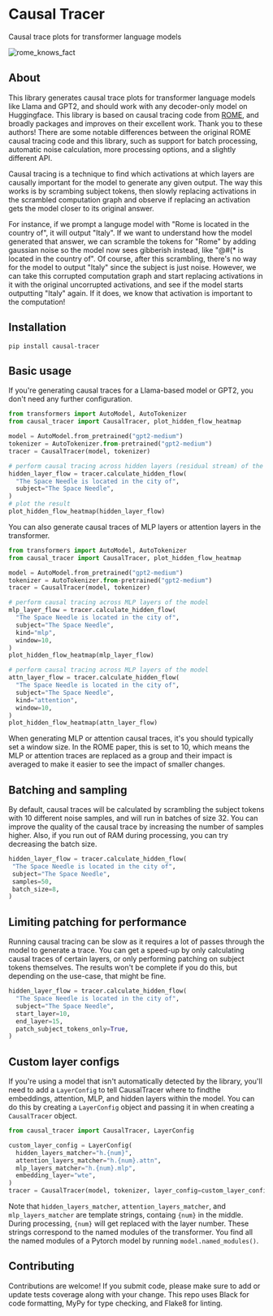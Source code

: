 # Causal Tracer

Causal trace plots for transformer language models

![rome_knows_fact](https://github.com/chanind/causal-tracer/assets/200725/e621e179-ee87-48a7-9493-1a1ed422f036)

## About

This library generates causal trace plots for transformer language models like Llama and GPT2, and should work with any decoder-only model on Huggingface. This library is based on causal tracing code from [ROME](https://rome.baulab.info/), and broadly packages and improves on their excellent work. Thank you to these authors! There are some notable differences between the original ROME causal tracing code and this library, such as support for batch processing, automatic noise calculation, more processing options, and a slightly different API.

Causal tracing is a technique to find which activations at which layers are causally important for the model to generate any given output. The way this works is by scrambing subject tokens, then slowly replacing activations in the scrambled computation graph and observe if replacing an activation gets the model closer to its original answer.

For instance, if we prompt a languge model with "Rome is located in the country of", it will output "Italy". If we want to understand how the model generated that answer, we can scramble the tokens for "Rome" by adding gaussian noise so the model now sees gibberish instead, like "@#(* is located in the country of". Of course, after this scrambling, there's no way for the model to output "Italy" since the subject is just noise. However, we can take this corrupted computation graph and start replacing activations in it with the original uncorrupted activations, and see if the model starts outputting "Italy" again. If it does, we know that activation is important to the computation!

## Installation

```
pip install causal-tracer
```

## Basic usage

If you're generating causal traces for a Llama-based model or GPT2, you don't need any further configuration.

```python
from transformers import AutoModel, AutoTokenizer
from causal_tracer import CausalTracer, plot_hidden_flow_heatmap

model = AutoModel.from_pretrained("gpt2-medium")
tokenizer = AutoTokenizer.from-pretrained("gpt2-medium")
tracer = CausalTracer(model, tokenizer)

# perform causal tracing across hidden layers (residual stream) of the model
hidden_layer_flow = tracer.calculate_hidden_flow(
  "The Space Needle is located in the city of",
  subject="The Space Needle",
)
# plot the result
plot_hidden_flow_heatmap(hidden_layer_flow)
```

You can also generate causal traces of MLP layers or attention layers in the transformer.

```python
from transformers import AutoModel, AutoTokenizer
from causal_tracer import CausalTracer, plot_hidden_flow_heatmap

model = AutoModel.from_pretrained("gpt2-medium")
tokenizer = AutoTokenizer.from-pretrained("gpt2-medium")
tracer = CausalTracer(model, tokenizer)

# perform causal tracing across MLP layers of the model
mlp_layer_flow = tracer.calculate_hidden_flow(
  "The Space Needle is located in the city of",
  subject="The Space Needle",
  kind="mlp",
  window=10,
)
plot_hidden_flow_heatmap(mlp_layer_flow)

# perform causal tracing across MLP layers of the model
attn_layer_flow = tracer.calculate_hidden_flow(
  "The Space Needle is located in the city of",
  subject="The Space Needle",
  kind="attention",
  window=10,
)
plot_hidden_flow_heatmap(attn_layer_flow)
```
 When generating MLP or attention causal traces, it's you should typically set a window size. In the ROME paper, this is set to 10, which means the MLP or attention traces are replaced as a group and their impact is averaged to make it easier to see the impact of smaller changes.

 ## Batching and sampling

 By default, causal traces will be calculated by scrambling the subject tokens with 10 different noise samples, and will run in batches of size 32. You can improve the quality of the causal trace by increasing the number of samples higher. Also, if you run out of RAM during processing, you can try decreasing the batch size.

 ```python
hidden_layer_flow = tracer.calculate_hidden_flow(
  "The Space Needle is located in the city of",
  subject="The Space Needle",
  samples=50,
  batch_size=8,
)
```

## Limiting patching for performance

Running causal tracing can be slow as it requires a lot of passes through the model to generate a trace. You can get a speed-up by only calculating causal traces of certain layers, or only performing patching on subject tokens themselves. The results won't be complete if you do this, but depending on the use-case, that might be fine.

```python
hidden_layer_flow = tracer.calculate_hidden_flow(
  "The Space Needle is located in the city of",
  subject="The Space Needle",
  start_layer=10,
  end_layer=15,
  patch_subject_tokens_only=True,
)
```

## Custom layer configs

If you're using a model that isn't automatically detected by the library, you'll need to add a `LayerConfig` to tell CausalTracer where to findthe embeddings, attention, MLP, and hidden layers within the model. You can do this by creating a `LayerConfig` object and passing it in when creating a `CausalTracer` object.

```python
from causal_tracer import CausalTracer, LayerConfig

custom_layer_config = LayerConfig(
  hidden_layers_matcher="h.{num}",
  attention_layers_matcher="h.{num}.attn",
  mlp_layers_matcher="h.{num}.mlp",
  embedding_layer="wte",
)
tracer = CausalTracer(model, tokenizer, layer_config=custom_layer_config)
```
Note that `hidden_layers_matcher`, `attention_layers_matcher`, and `mlp_layers_matcher` are template strings, containg `{num}` in the middle. During processing, `{num}` will get replaced with the layer number. These strings correspond to the named modules of the transformer. You find all the named modules of a Pytorch model by running `model.named_modules()`.

## Contributing

Contributions are welcome! If you submit code, please make sure to add or update tests coverage along with your change. This repo uses Black for code formatting, MyPy for type checking, and Flake8 for linting.




